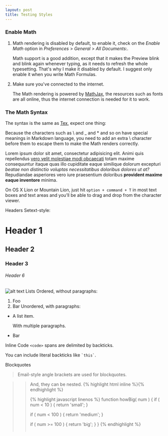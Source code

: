 ```yaml
---
layout: post
title: Testing Styles
---
```

### Enable Math

1. Math rendering is disabled by default, to enable it, check on the *Enable Math* option in *Preferences* > *General* > *All Documents*:.
   
   Math support is a good addition, except that it makes the Preview blink and blink again whenever typing, as it needs to refresh the whole typesetting. That's why I make it disabled by default. I suggest only enable it when you write Math Formulas.



2. Make sure you've connected to the internet.

   The Math rendering is powered by [MathJax](http://www.mathjax.org), the resources such as fonts are all online, thus the internet connection is needed for it to work.

### The Math Syntax

The syntax is the same as [Tex](http://en.wikipedia.org/wiki/TeX), expect one thing:

Because the characters such as \ and _ and * and so on have special meanings in Markdown language, you need to add an extra \ character before them to escape them to make the Math renders correctly.

Lorem ipsum dolor sit amet, consectetur adipisicing elit. Animi quis repellendus [vero velit molestiae modi obcaecati](http://iakshay.net "iAkshay") totam maxime consequuntur itaque quas illo cupiditate eaque similique dolorum excepturi _beatae non distinctio voluptas necessitatibus doloribus dolores ut at?_ Repudiandae asperiores vero iure praesentium doloribus **provident maxime eaque inventore** minima.

On OS X Lion or Mountain Lion, just hit `option + command + T` in most text boxes and text areas and you’ll be able to drag and drop from the character viewer.

Headers
Setext-style:

# Header 1 #

## Header 2 ##
### Header 3 ###

###### Header 6

![alt text](http://cl.ly/image/01432r1g032x/content "Title")
Lists
Ordered, without paragraphs:

1.  Foo
2.  Bar
Unordered, with paragraphs:

*   A list item.

    With multiple paragraphs.

*   Bar

Inline Code
`<code>` spans are delimited
by backticks.

You can include literal backticks
like `` `this` ``.

Blockquotes
> Email-style angle brackets
> are used for blockquotes.

> > And, they can be nested.
{% highlight html inline %}<table class="footable" data-filter="#filter">{% endhighlight %}

{% highlight javascript linenos %}
function howBig( num ) {
  if ( num < 10 ) {
    return 'small';
  }

  if ( num < 100 ) {
    return 'medium';
  }

  if ( num >= 100 ) {
    return 'big';
  }
}
{% endhighlight %}